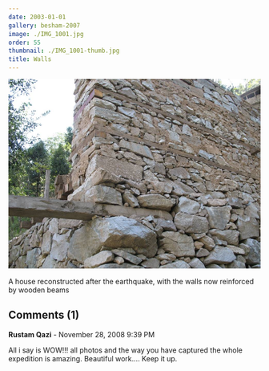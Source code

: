 ```yaml
---
date: 2003-01-01
gallery: besham-2007
image: ./IMG_1001.jpg
order: 55
thumbnail: ./IMG_1001-thumb.jpg
title: Walls
---
```


![Walls](./IMG_1001.jpg)

A house reconstructed after the earthquake, with the walls now reinforced by wooden beams

<div id="comments">

## Comments (1)

<div id="comment">

**Rustam Qazi** - November 28, 2008  9:39 PM

All i say is WOW!!!
all photos and the way you have captured the whole expedition is amazing.
Beautiful work....
Keep it up.

</div>

</div>